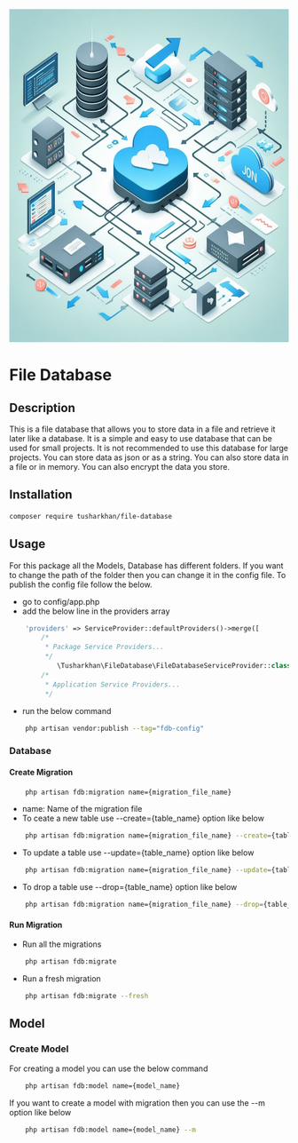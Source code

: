 <center>
    <img src="img2.jpg" width="924" height="600">
</center>

# File Database

## Description
This is a file database that allows you to store data in a file and retrieve it later like a database. It is a simple and easy to use database that can be used for small projects. It is not recommended to use this database for large projects.
You can store data as json or as a string. You can also store data in a file or in memory. You can also encrypt the data you store.

## Installation
```bash
composer require tusharkhan/file-database
```

## Usage
For this package all the Models, Database has different folders. If you want to change the path of the folder then you can change it in the config file.
To publish the config file follow the below.

- go to config/app.php
- add the below line in the providers array
```php
    'providers' => ServiceProvider::defaultProviders()->merge([
        /*
         * Package Service Providers...
         */
            \Tusharkhan\FileDatabase\FileDatabaseServiceProvider::class,
        /*
         * Application Service Providers...
         */
```

- run the below command


```bash
    php artisan vendor:publish --tag="fdb-config"
```

### Database
 
#### Create Migration

```bash
    php artisan fdb:migration name={migration_file_name}
```

- name: Name of the migration file
- To ceate a new table use --create={table_name} option like below
```bash
    php artisan fdb:migration name={migration_file_name} --create={table_name}
```
- To update a table use --update={table_name} option like below
```bash
    php artisan fdb:migration name={migration_file_name} --update={table_name}
```
- To drop a table use --drop={table_name} option like below
```bash
    php artisan fdb:migration name={migration_file_name} --drop={table_name}
```

#### Run Migration

- Run all the migrations
```bash
    php artisan fdb:migrate
```
- Run a fresh migration
```bash
    php artisan fdb:migrate --fresh
```


## Model

### Create Model
For creating a model you can use the below command

```bash
    php artisan fdb:model name={model_name}
```

If you want to create a model with migration then you can use the --m option like below

```bash
    php artisan fdb:model name={model_name} --m
```

